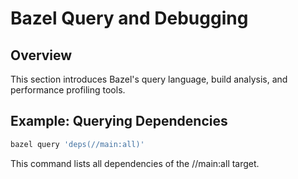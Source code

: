 # Bazel Query and Debugging

## Overview
This section introduces Bazel's query language, build analysis, and performance profiling tools.

## Example: Querying Dependencies
```sh
bazel query 'deps(//main:all)'
```

This command lists all dependencies of the //main:all target.

